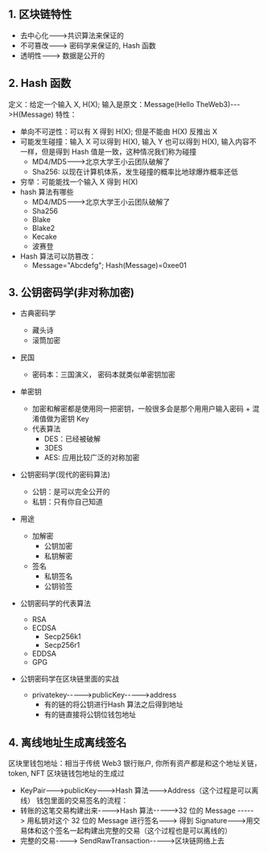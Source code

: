 ## 1. 区块链特性
- 去中心化--->共识算法来保证的
- 不可篡改---> 密码学来保证的, Hash 函数
- 透明性---> 数据是公开的

## 2. Hash 函数
定义：给定一个输入 X,  H(X);  输入是原文：Message(Hello TheWeb3)--->H(Message)
特性：
- 单向不可逆性：可以有 X 得到 H(X);  但是不能由 H(X) 反推出 X
- 可能发生碰撞：输入 X 可以得到 H(X),  输入 Y 也可以得到 H(X), 输入内容不一样，但是得到 Hash 值是一致，这种情况我们称为碰撞
  - MD4/MD5--->北京大学王小云团队破解了
  - Sha256:  以现在计算机体系，发生碰撞的概率比地球爆炸概率还低
- 穷举：可能能找一个输入 X 得到  H(X)
- hash 算法有哪些
  - MD4/MD5--->北京大学王小云团队破解了
  - Sha256
  - Blake
  - Blake2
  - Kecake
  - 波赛登
- Hash 算法可以防篡改：
  - Message="Abcdefg";  Hash(Message)=0xee01

## 3. 公钥密码学(非对称加密)
- 古典密码学
  - 藏头诗
  - 滚筒加密
- 民国
  - 密码本：三国演义， 密码本就类似单密钥加密
- 单密钥
  - 加密和解密都是使用同一把密钥，一般很多会是那个用用户输入密码 + 混淆值做为密钥 Key
  - 代表算法
    - DES：已经被破解
    - 3DES
    - AES:  应用比较广泛的对称加密

- 公钥密码学(现代的密码算法)
  - 公钥：是可以完全公开的
  - 私钥：只有你自己知道
- 用途
  - 加解密
    - 公钥加密
    - 私钥解密
  - 签名
    - 私钥签名
    - 公钥验签
- 公钥密码学的代表算法
  - RSA
  - ECDSA
    - Secp256k1
    - Secp256r1
  - EDDSA
  - GPG
- 公钥密码学在区块链里面的实战
  - privatekey----->publicKey----->address
    - 有的链的将公钥进行Hash 算法之后得到地址
    - 有的链直接将公钥位钱包地址
## 4. 离线地址生成离线签名

区块里钱包地址：相当于传统 Web3 银行账户, 你所有资产都是和这个地址关链，token, NFT
区块链钱包地址的生成过
- KeyPair--->publicKey--->Hash 算法--->Address（这个过程是可以离线）
钱包里面的交易签名的流程：
- 转账的这笔交易构建出来---->Hash 算法----->32 位的 Message -----> 用私钥对这个 32 位的 Message 进行签名---> 得到 Signature--->用交易体和这个签名一起构建出完整的交易（这个过程也是可以离线的）
- 完整的交易----> SendRawTransaction----->区块链网络上去
